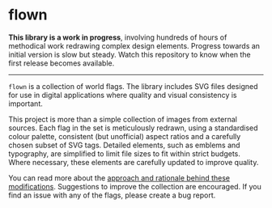 # flown

**This library is a work in progress**, involving hundreds of hours of
methodical work redrawing complex design elements. Progress towards an initial
version is slow but steady. Watch this repository to know when the first release
becomes available.

---

`flown` is a collection of world flags. The library includes SVG files designed
for use in digital applications where quality and visual consistency is
important.

This project is more than a simple collection of images from external sources.
Each flag in the set is meticulously redrawn, using a standardised colour
palette, consistent (but unofficial) aspect ratios and a carefully chosen subset
of SVG tags. Detailed elements, such as emblems and typography, are simplified
to limit file sizes to fit within strict budgets. Where necessary, these
elements are carefully updated to improve quality.

You can read more about the [approach and rationale behind these
modifications][about]. Suggestions to
improve the collection are encouraged. If you find an issue with any of the
flags, please create a bug report.

[about]: https://stephenhutchings.github.io/flown/about/
